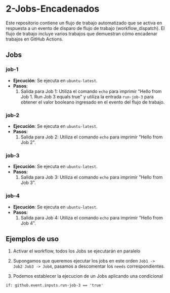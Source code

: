 # 2-Jobs-Encadenados

Este repositorio contiene un flujo de trabajo automatizado que se activa en respuesta a un evento de disparo de flujo de trabajo (workflow_dispatch). El flujo de trabajo incluye varios trabajos que demuestran cómo encadenar trabajos en GitHub Actions.

## Jobs

### job-1

- **Ejecución**: Se ejecuta en `ubuntu-latest`.
- **Pasos**:
  1. Salida para Job 1: Utiliza el comando `echo` para imprimir "Hello from Job 1. Run Job 3 equals true" y utiliza la entrada `run-job-3` para obtener el valor booleano ingresado en el evento del flujo de trabajo.

### job-2

- **Ejecución**: Se ejecuta en `ubuntu-latest`.
- **Pasos**:
  1. Salida para Job 2: Utiliza el comando `echo` para imprimir "Hello from Job 2".

### job-3

- **Ejecución**: Se ejecuta en `ubuntu-latest`.
- **Pasos**:
  1. Salida para Job 3: Utiliza el comando `echo` para imprimir "Hello from Job 3".

### job-4

- **Ejecución**: Se ejecuta en `ubuntu-latest`.
- **Pasos**:
  1. Salida para Job 4: Utiliza el comando `echo` para imprimir "Hello from Job 4".

## Ejemplos de uso

1. Activar el workflow, todos los Jobs se ejecutarán en paralelo

2. Supongamos que queremos ejecutar los jobs en este orden 
  ``Job1 -> Job2 Job3 -> Job4``, pasamos a descomentar los `needs` correspondientes. 

3. Podemos establecer la ejecucion de un Jobs aplicando una condicional
````
if: github.event.inputs.run-job-3 == 'true'
````

